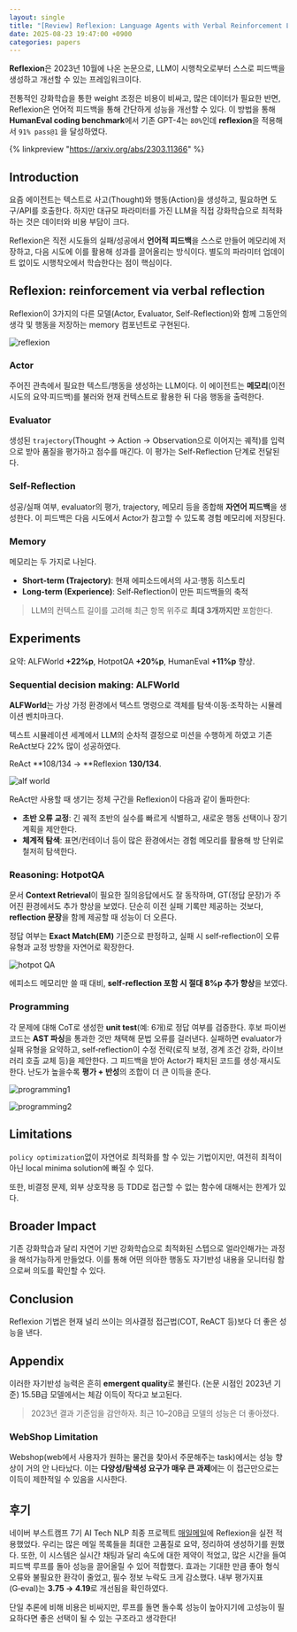 ```yaml
---
layout: single
title: "[Review] Reflexion: Language Agents with Verbal Reinforcement Learning"
date: 2025-08-23 19:47:00 +0900
categories: papers
---
```


**Reflexion**은 2023년 10월에 나온 논문으로, LLM이 시행착오로부터 스스로 피드백을 생성하고 개선할 수 있는 프레임워크이다.

전통적인 강화학습을 통한 weight 조정은 비용이 비싸고, 많은 데이터가 필요한 반면, Reflexion은 언어적 피드백을 통해 간단하게 성능을 개선할 수 있다.
이 방법을 통해 **HumanEval coding benchmark**에서 기존 GPT-4는 `80%`인데 **reflexion**을 적용해서 `91% pass@1` 을 달성하였다.

{% linkpreview "https://arxiv.org/abs/2303.11366" %}

## Introduction

요즘 에이전트는 텍스트로 사고(Thought)와 행동(Action)을 생성하고, 필요하면 도구/API를 호출한다. 하지만 대규모 파라미터를 가진 LLM을 직접 강화학습으로 최적화하는 것은 데이터와 비용 부담이 크다.

Reflexion은 직전 시도들의 실패/성공에서 **언어적 피드백**을 스스로 만들어 메모리에 저장하고, 다음 시도에 이를 활용해 성과를 끌어올리는 방식이다. 별도의 파라미터 업데이트 없이도 시행착오에서 학습한다는 점이 핵심이다.

## Reflexion: reinforcement via verbal reflection

Reflexion이 3가지의 다른 모델(Actor, Evaluator, Self-Reflection)와 함께 그동안의 생각 및 행동을 저장하는 memory 컴포넌트로 구현된다.

![reflexion](/assets/images/2025/08/23/reflexion.png)

### Actor

주어진 관측에서 필요한 텍스트/행동을 생성하는 LLM이다. 이 에이전트는 **메모리**(이전 시도의 요약·피드백)를 불러와 현재 컨텍스트로 활용한 뒤 다음 행동을 출력한다.

### Evaluator

생성된 `trajectory`(Thought → Action → Observation으로 이어지는 궤적)를 입력으로 받아 품질을 평가하고 점수를 매긴다. 이 평가는 Self-Reflection 단계로 전달된다.

### Self-Reflection

성공/실패 여부, evaluator의 평가, trajectory, 메모리 등을 종합해 **자연어 피드백**을 생성한다. 이 피드백은 다음 시도에서 Actor가 참고할 수 있도록 경험 메모리에 저장된다.

### Memory

메모리는 두 가지로 나뉜다.

- **Short‑term (Trajectory)**: 현재 에피소드에서의 사고·행동 히스토리
- **Long‑term (Experience)**: Self‑Reflection이 만든 피드백들의 축적

> LLM의 컨텍스트 길이를 고려해 최근 항목 위주로 **최대 3개까지만** 포함한다.

## Experiments

요약: ALFWorld **+22%p**, HotpotQA **+20%p**, HumanEval **+11%p** 향상.

### Sequential decision making: ALFWorld

**ALFWorld**는 가상 가정 환경에서 텍스트 명령으로 객체를 탐색·이동·조작하는 시뮬레이션 벤치마크다.

텍스트 시뮬레이션 세계에서 LLM의 순차적 결정으로 미션을 수행하게 하였고 기존 ReAct보다 22% 많이 성공하였다.

ReAct **108/134 → **Reflexion **130/134**.

![alf world](/assets/images/2025/08/23/alfworld.png)

ReAct만 사용할 때 생기는 정체 구간을 Reflexion이 다음과 같이 돌파한다:

- **초반 오류 교정**: 긴 궤적 초반의 실수를 빠르게 식별하고, 새로운 행동 선택이나 장기 계획을 제안한다.
- **체계적 탐색**: 표면/컨테이너 등이 많은 환경에서는 경험 메모리를 활용해 방 단위로 철저히 탐색한다.

### Reasoning: HotpotQA

문서 **Context Retrieval**이 필요한 질의응답에서도 잘 동작하며, GT(정답 문장)가 주어진 환경에서도 추가 향상을 보였다. 단순히 이전 실패 기록만 제공하는 것보다, **reflection 문장**을 함께 제공할 때 성능이 더 오른다.

정답 여부는 **Exact Match(EM)** 기준으로 판정하고, 실패 시 self‑reflection이 오류 유형과 교정 방향을 자연어로 확장한다.

![hotpot QA](/assets/images/2025/08/23/hotpotqa.png)

에피소드 메모리만 쓸 때 대비, **self‑reflection 포함 시 절대 8%p 추가 향상**을 보였다.

### Programming

각 문제에 대해 CoT로 생성한 **unit test**(예: 6개)로 정답 여부를 검증한다.
후보 파이썬 코드는 **AST 파싱**을 통과한 것만 채택해 문법 오류를 걸러낸다.
실패하면 evaluator가 실패 유형을 요약하고, self‑reflection이 수정 전략(로직 보정, 경계 조건 강화, 라이브러리 호출 교체 등)을 제안한다.
그 피드백을 받아 Actor가 패치된 코드를 생성·재시도한다.
난도가 높을수록 **평가 + 반성**의 조합이 더 큰 이득을 준다.

![programming1](/assets/images/2025/08/23/programming1.png)

![programming2](/assets/images/2025/08/23/programming2.png)

## Limitations

`policy optimization`없이 자연어로 최적화를 할 수 있는 기법이지만, 여전히 최적이 아닌 local minima solution에 빠질 수 있다.

또한, 비결정 문제, 외부 상호작용 등 TDD로 접근할 수 없는 함수에 대해서는 한계가 있다.

## Broader Impact

기존 강화학습과 달리 자연어 기반 강화학습으로 최적화된 스텝으로 얼라인해가는 과정을 해석가능하게 만들었다.
이를 통해 어떤 의아한 행동도 자기반성 내용을 모니터링 함으로써 의도를 확인할 수 있다.

## Conclusion

Reflexion 기법은 현재 널리 쓰이는 의사결정 접근법(COT, ReACT 등)보다 더 좋은 성능을 낸다.

## Appendix

이러한 자기반성 능력은 흔히 **emergent quality**로 불린다. (논문 시점인 2023년 기준) 15.5B급 모델에서는 체감 이득이 작다고 보고된다.

> 2023년 결과 기준임을 감안하자. 최근 10–20B급 모델의 성능은 더 좋아졌다.

### WebShop Limitation

Webshop(web에서 사용자가 원하는 물건을 찾아서 주문해주는 task)에서는 성능 향상이 거의 안 나타났다. 이는 **다양성/탐색성 요구가 매우 큰 과제**에는 이 접근만으로는 이득이 제한적일 수 있음을 시사한다.

## 후기

네이버 부스트캠프 7기 AI Tech NLP 최종 프로젝트 [매일메일](https://blog.jagaldol.com/naver-boostcamp/maeil-mail/)에 Reflexion을 실전 적용했었다.
우리는 많은 메일 목록들을 최대한 고품질로 요약, 정리하여 생성하기를 원했다.
또한, 이 시스템은 실시간 채팅과 달리 속도에 대한 제약이 적었고, 많은 시간을 들여 피드백 루프를 돌아 성능을 끌어올릴 수 있어 적합했다.
효과는 기대한 만큼 좋아 형식 오류와 불필요한 환각이 줄었고, 필수 정보 누락도 크게 감소했다. 내부 평가지표(G‑eval)는 **3.75 → 4.19**로 개선됨을 확인하였다.

단일 추론에 비해 비용은 비싸지만, 루프를 돌면 돌수록 성능이 높아지기에 고성능이 필요하다면 좋은 선택이 될 수 있는 구조라고 생각한다!
